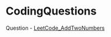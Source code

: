# CodingQuestions

Question - [LeetCode_AddTwoNumbers](https://leetcode.com/problems/add-two-numbers/) 